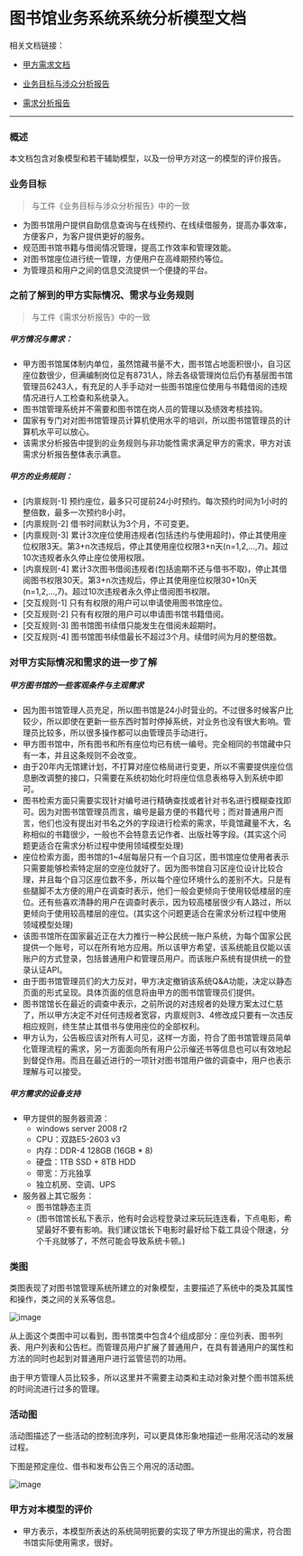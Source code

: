 # 图书馆业务系统系统分析模型文档

相关文档链接：
*  [甲方需求文档](https://github.com/zhongyehong/oo-homework/blob/740f55bb10169b0eb114bfaa3e26101026b2a190/library.md ) 

*  [业务目标与涉众分析报告](https://github.com/Erutan-pku/oo/blob/86b3b8f7a5e7ceb09f158632ea108a970c3e2ddc/图书馆管理系统业务目标与涉众分析.md)

*  [需求分析报告](https://github.com/Erutan-pku/oo/blob/0782a53d173974d878e14c2c777d8342a6eb784d/图书馆管理系统需求分析报告.md)
----

### 概述

本文档包含对象模型和若干辅助模型，以及一份甲方对这一的模型的评价报告。

### 业务目标
> 与工件《业务目标与涉众分析报告》中的一致 

* 为图书馆用户提供自助信息查询与在线预约、在线续借服务，提高办事效率，方便客户，为客户提供更好的服务。
* 规范图书馆书籍与借阅情况管理，提高工作效率和管理效能。
* 对图书馆座位进行统一管理，方便用户在高峰期预约等位。
* 为管理员和用户之间的信息交流提供一个便捷的平台。

### 之前了解到的甲方实际情况、需求与业务规则
> 与工件《需求分析报告》中的一致 

##### 甲方情况与需求：

* 甲方图书馆属体制内单位，虽然馆藏书量不大，图书馆占地面积很小，自习区座位数很少，但满编制岗位足有8731人，除去各级管理岗位后仍有基层图书馆管理员6243人，有充足的人手手动对一些图书馆座位使用与书籍借阅的违规情况进行人工检查和系统录入。
* 图书馆管理系统并不需要和图书馆在岗人员的管理以及绩效考核挂钩。
* 国家有专门对对图书馆管理员计算机使用水平的培训，所以图书馆管理员的计算机水平可以放心。
* 该需求分析报告中提到的业务规则与非功能性需求满足甲方的需求，甲方对该需求分析报告整体表示满意。

##### 甲方的业务规则：

* [内禀规则-1] 预约座位，最多只可提前24小时预约。每次预约时间为1小时的整倍数，最多一次预约8小时。
* [内禀规则-2] 借书时间默认为3个月，不可变更。
* [内禀规则-3] 累计3次座位使用违规者(包括违约与使用超时)，停止其使用座位权限3天。第3+n次违规后，停止其使用座位权限3+n天(n=1,2,...,7)。超过10次违规者永久停止座位使用权限。
* [内禀规则-4] 累计3次图书借阅违规者(包括逾期不还与借书不取)，停止其借阅图书权限30天。第3+n次违规后，停止其使用座位权限30+10n天(n=1,2,...,7)。超过10次违规者永久停止借阅图书权限。
* [交互规则-1] 只有有权限的用户可以申请使用图书馆座位。
* [交互规则-2] 只有有权限的用户可以申请图书馆书籍借阅。
* [交互规则-3] 图书馆图书续借只能发生在借阅未超期时。
* [交互规则-4] 图书馆图书续借最长不超过3个月。续借时间为月的整倍数。

### 对甲方实际情况和需求的进一步了解

##### 甲方图书馆的一些客观条件与主观需求

* 因为图书馆管理人员充足，所以图书馆是24小时营业的。不过很多时候客户比较少，所以即使在更新一些东西时暂时停掉系统，对业务也没有很大影响。管理员比较多，所以很多操作都可以由管理员手动进行。
* 甲方图书馆中，所有图书和所有座位均已有统一编号。完全相同的书馆藏中只有一本，并且这条规则不会改变。
* 由于20年内无馆建计划，不打算对座位格局进行变更，所以不需要提供座位信息删改调整的接口，只需要在系统初始化时将座位信息表格导入到系统中即可。
* 图书检索方面只需要实现针对编号进行精确查找或者针对书名进行模糊查找即可。因为对图书馆管理员而言，编号是最方便的书籍代号；而对普通用户而言，他们也没有提出对书名之外的字段进行检索的需求，毕竟馆藏量不大，名称相似的书籍很少，一般也不会特意去记作者、出版社等字段。(其实这个问题更适合在需求分析过程中使用领域模型处理)
* 座位检索方面，图书馆的1~4层每层只有一个自习区，图书馆座位使用者表示只需要能够检索特定层的空座位就好了。因为图书馆自习区座位设计比较合理，并且每个自习区座位数不多，所以每个座位环境什么的差别不大。只是有些腿脚不太方便的用户在调查时表示，他们一般会更倾向于使用较低楼层的座位。还有些喜欢清静的用户在调查时表示，因为较高楼层很少有人路过，所以更倾向于使用较高楼层的座位。(其实这个问题更适合在需求分析过程中使用领域模型处理)
* 该图书馆所在国家最近正在大力推行一种公民统一账户系统，为每个国家公民提供一个账号，可以在所有地方应用。所以该甲方希望，该系统能且仅能以该账户的方式登录，包括普通用户和管理员用户。而该账户系统有提供统一的登录认证API。
* 由于图书馆管理员们的大力反对，甲方决定撤销该系统Q&A功能，决定以静态页面的形式呈现。具体页面的信息将由甲方的图书馆管理员们提供。
* 图书馆馆长在最近的调查中表示，之前所说的对违规者的处理方案太过仁慈了，所以甲方决定不对任何违规者宽容，内禀规则3、4修改成只要有一次违反相应规则，终生禁止其借书与使用座位的全部权利。
* 甲方认为，公告板应该对所有人可见，这样一方面，符合了图书馆管理员简单化管理流程的需求，另一方面面向所有用户公示催还书等信息也可以有效地起到督促作用。而且在最近进行的一项针对图书馆用户做的调查中，用户也表示理解与可以接受。

##### 甲方需求的设备支持
* 甲方提供的服务器资源：
  * windows server 2008 r2 
  * CPU：双路E5-2603 v3
  * 内存：DDR-4 128GB (16GB * 8)
  * 硬盘：1TB SSD + 8TB HDD
  * 带宽：万兆独享
  * 独立机房、空调、UPS
* 服务器上其它服务：
  * 图书馆静态主页
  * (图书馆馆长私下表示，他有时会远程登录过来玩玩连连看，下点电影，希望最好不要有影响。我们建议馆长下电影时最好给下载工具设个限速，分个千兆就够了，不然可能会导致系统卡顿。)

### 类图

类图表现了对图书馆管理系统所建立的对象模型，主要描述了系统中的类及其属性和操作，类之间的关系等信息。

![image](https://github.com/Erutan-pku/oo/blob/master/pic/类图_nn.png?raw=true)

从上面这个类图中可以看到，图书馆类中包含4个组成部分：座位列表、图书列表、用户列表和公告栏。而管理员用户扩展了普通用户，在具有普通用户的属性和方法的同时也起到对普通用户进行监管惩罚的功用。

由于甲方管理人员比较多，所以这里并不需要主动类和主动对象对整个图书馆系统的时间流进行过多的管理。

### 活动图

活动图描述了一些活动的控制流序列，可以更具体形象地描述一些用况活动的发展过程。

下图是预定座位、借书和发布公告三个用况的活动图。

![image](https://github.com/Erutan-pku/oo/blob/master/pic/活动图.png?raw=true)



### 甲方对本模型的评价 
* 甲方表示，本模型所表达的系统简明扼要的实现了甲方所提出的需求，符合图书馆实际使用需求，很好。



